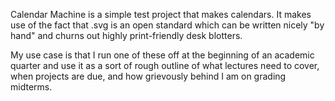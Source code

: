 Calendar Machine is a simple test project that makes calendars.  It makes use of the fact that .svg is an open standard which can be written nicely "by hand" and churns out highly print-friendly desk blotters.

My use case is that I run one of these off at the beginning of an academic quarter and use it as a sort of rough outline of what lectures need to cover, when projects are due, and how grievously behind I am on grading midterms.